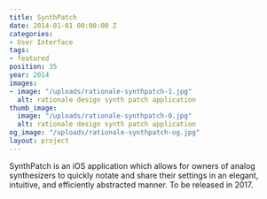 ```yaml
---
title: SynthPatch
date: 2014-01-01 00:00:00 Z
categories:
- User Interface
tags:
- featured
position: 35
year: 2014
images:
- image: "/uploads/rationale-synthpatch-1.jpg"
  alt: rationale design synth patch application
thumb_image:
  image: "/uploads/rationale-synthpatch-0.jpg"
  alt: rationale design synth patch application
og_image: "/uploads/rationale-synthpatch-og.jpg"
layout: project
---
```


SynthPatch is an iOS application which allows for owners of analog synthesizers to quickly notate and share their settings in an elegant, intuitive, and efficiently abstracted manner. To be released in 2017.